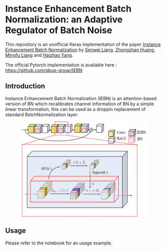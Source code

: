 # Instance Enhancement Batch Normalization: an Adaptive Regulator of Batch Noise

This repository is an unofficial Keras implementation of the paper [Instance Enhancement Batch Normalization](https://arxiv.org/abs/1908.04008) by [Senwei Liang](https://leungsamwai.github.io), [Zhongzhan Huang](https://github.com/dedekinds), [Mingfu Liang](https://github.com/wuyujack) and [Haizhao Yang](https://haizhaoyang.github.io/).

The official Pytorch implementation is available here : https://github.com/gbup-group/IEBN

## Introduction
Instance Enhancement Batch Normalization (IEBN) is an attention-based version of BN which recalibrates channel information of BN by a simple linear transformation, this can be used as a droppin replacement of standard BatchNormalization layer. 


<p align="center">
  <img src="img/iebn.jpg" width="400" height="300">
</p>

## Usage
Please refer to the notebook for an usage example.
